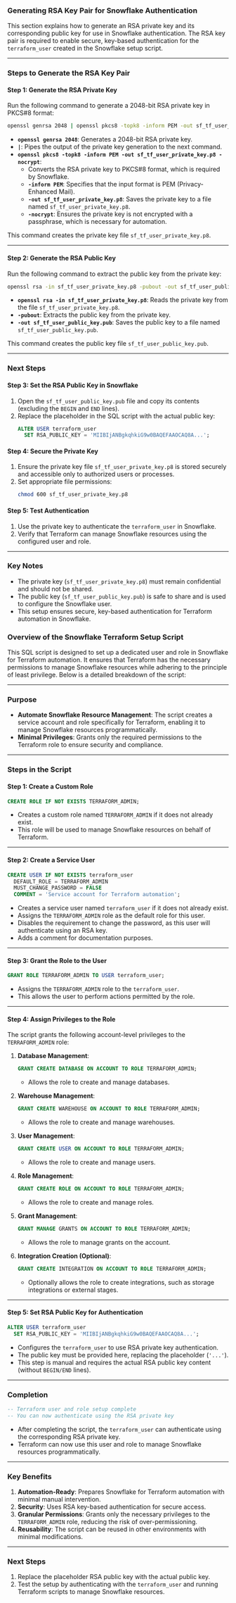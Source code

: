 ### Generating RSA Key Pair for Snowflake Authentication

This section explains how to generate an RSA private key and its corresponding public key for use in Snowflake authentication. The RSA key pair is required to enable secure, key-based authentication for the `terraform_user` created in the Snowflake setup script.

---

### **Steps to Generate the RSA Key Pair**

#### **Step 1: Generate the RSA Private Key**
Run the following command to generate a 2048-bit RSA private key in PKCS#8 format:

```bash
openssl genrsa 2048 | openssl pkcs8 -topk8 -inform PEM -out sf_tf_user_private_key.p8 -nocrypt
```

- **`openssl genrsa 2048`**: Generates a 2048-bit RSA private key.
- **`|`**: Pipes the output of the private key generation to the next command.
- **`openssl pkcs8 -topk8 -inform PEM -out sf_tf_user_private_key.p8 -nocrypt`**:
  - Converts the RSA private key to PKCS#8 format, which is required by Snowflake.
  - **`-inform PEM`**: Specifies that the input format is PEM (Privacy-Enhanced Mail).
  - **`-out sf_tf_user_private_key.p8`**: Saves the private key to a file named `sf_tf_user_private_key.p8`.
  - **`-nocrypt`**: Ensures the private key is not encrypted with a passphrase, which is necessary for automation.

This command creates the private key file `sf_tf_user_private_key.p8`.

---

#### **Step 2: Generate the RSA Public Key**
Run the following command to extract the public key from the private key:

```bash
openssl rsa -in sf_tf_user_private_key.p8 -pubout -out sf_tf_user_public_key.pub
```

- **`openssl rsa -in sf_tf_user_private_key.p8`**: Reads the private key from the file `sf_tf_user_private_key.p8`.
- **`-pubout`**: Extracts the public key from the private key.
- **`-out sf_tf_user_public_key.pub`**: Saves the public key to a file named `sf_tf_user_public_key.pub`.

This command creates the public key file `sf_tf_user_public_key.pub`.

---

### **Next Steps**

#### **Step 3: Set the RSA Public Key in Snowflake**
1. Open the `sf_tf_user_public_key.pub` file and copy its contents (excluding the `BEGIN` and `END` lines).
2. Replace the placeholder in the SQL script with the actual public key:
   ```sql
   ALTER USER terraform_user
     SET RSA_PUBLIC_KEY = 'MIIBIjANBgkqhkiG9w0BAQEFAAOCAQ8A...';
   ```

#### **Step 4: Secure the Private Key**
1. Ensure the private key file `sf_tf_user_private_key.p8` is stored securely and accessible only to authorized users or processes.
2. Set appropriate file permissions:
   ```bash
   chmod 600 sf_tf_user_private_key.p8
   ```

#### **Step 5: Test Authentication**
1. Use the private key to authenticate the `terraform_user` in Snowflake.
2. Verify that Terraform can manage Snowflake resources using the configured user and role.

---

### **Key Notes**
- The private key (`sf_tf_user_private_key.p8`) must remain confidential and should not be shared.
- The public key (`sf_tf_user_public_key.pub`) is safe to share and is used to configure the Snowflake user.
- This setup ensures secure, key-based authentication for Terraform automation in Snowflake.


### Overview of the Snowflake Terraform Setup Script

This SQL script is designed to set up a dedicated user and role in Snowflake for Terraform automation. It ensures that Terraform has the necessary permissions to manage Snowflake resources while adhering to the principle of least privilege. Below is a detailed breakdown of the script:

---

### **Purpose**
- **Automate Snowflake Resource Management**: The script creates a service account and role specifically for Terraform, enabling it to manage Snowflake resources programmatically.
- **Minimal Privileges**: Grants only the required permissions to the Terraform role to ensure security and compliance.

---

### **Steps in the Script**

#### **Step 1: Create a Custom Role**
```sql
CREATE ROLE IF NOT EXISTS TERRAFORM_ADMIN;
```
- Creates a custom role named `TERRAFORM_ADMIN` if it does not already exist.
- This role will be used to manage Snowflake resources on behalf of Terraform.

---

#### **Step 2: Create a Service User**
```sql
CREATE USER IF NOT EXISTS terraform_user
  DEFAULT_ROLE = TERRAFORM_ADMIN
  MUST_CHANGE_PASSWORD = FALSE
  COMMENT = 'Service account for Terraform automation';
```
- Creates a service user named `terraform_user` if it does not already exist.
- Assigns the `TERRAFORM_ADMIN` role as the default role for this user.
- Disables the requirement to change the password, as this user will authenticate using an RSA key.
- Adds a comment for documentation purposes.

---

#### **Step 3: Grant the Role to the User**
```sql
GRANT ROLE TERRAFORM_ADMIN TO USER terraform_user;
```
- Assigns the `TERRAFORM_ADMIN` role to the `terraform_user`.
- This allows the user to perform actions permitted by the role.

---

#### **Step 4: Assign Privileges to the Role**
The script grants the following account-level privileges to the `TERRAFORM_ADMIN` role:

1. **Database Management**:
   ```sql
   GRANT CREATE DATABASE ON ACCOUNT TO ROLE TERRAFORM_ADMIN;
   ```
   - Allows the role to create and manage databases.

2. **Warehouse Management**:
   ```sql
   GRANT CREATE WAREHOUSE ON ACCOUNT TO ROLE TERRAFORM_ADMIN;
   ```
   - Allows the role to create and manage warehouses.

3. **User Management**:
   ```sql
   GRANT CREATE USER ON ACCOUNT TO ROLE TERRAFORM_ADMIN;
   ```
   - Allows the role to create and manage users.

4. **Role Management**:
   ```sql
   GRANT CREATE ROLE ON ACCOUNT TO ROLE TERRAFORM_ADMIN;
   ```
   - Allows the role to create and manage roles.

5. **Grant Management**:
   ```sql
   GRANT MANAGE GRANTS ON ACCOUNT TO ROLE TERRAFORM_ADMIN;
   ```
   - Allows the role to manage grants on the account.

6. **Integration Creation (Optional)**:
   ```sql
   GRANT CREATE INTEGRATION ON ACCOUNT TO ROLE TERRAFORM_ADMIN;
   ```
   - Optionally allows the role to create integrations, such as storage integrations or external stages.

---

#### **Step 5: Set RSA Public Key for Authentication**
```sql
ALTER USER terraform_user
  SET RSA_PUBLIC_KEY = 'MIIBIjANBgkqhkiG9w0BAQEFAAOCAQ8A...';
```
- Configures the `terraform_user` to use RSA private key authentication.
- The public key must be provided here, replacing the placeholder (`'...'`).
- This step is manual and requires the actual RSA public key content (without `BEGIN/END` lines).

---

### **Completion**
```sql
-- Terraform user and role setup complete
-- You can now authenticate using the RSA private key
```
- After completing the script, the `terraform_user` can authenticate using the corresponding RSA private key.
- Terraform can now use this user and role to manage Snowflake resources programmatically.

---

### **Key Benefits**
1. **Automation-Ready**: Prepares Snowflake for Terraform automation with minimal manual intervention.
2. **Security**: Uses RSA key-based authentication for secure access.
3. **Granular Permissions**: Grants only the necessary privileges to the `TERRAFORM_ADMIN` role, reducing the risk of over-permissioning.
4. **Reusability**: The script can be reused in other environments with minimal modifications.

---

### **Next Steps**
1. Replace the placeholder RSA public key with the actual public key.
2. Test the setup by authenticating with the `terraform_user` and running Terraform scripts to manage Snowflake resources.